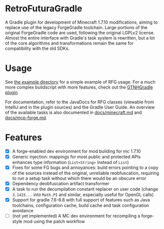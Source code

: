 # RetroFuturaGradle

A Gradle plugin for development of Minecraft 1.7.10 modifications, aiming to replace use of the legacy ForgeGradle toolchain.
Large portions of the original ForgeGradle code are used, following the original LGPLv2 license.
Almost the entire interface with Gradle's task system is rewritten, but a lot of the core algorithms and transformations remain the same for compatibility with the old SDKs.

# Usage

See [the example directory](example/) for a simple example of RFG usage. For a much more complex buildscript with more features, check out the [GTNHGradle plugin](https://github.com/GTNewHorizons/GTNHGradle/).

For documentation, refer to the JavaDocs for RFG classes (viewable from IntelliJ and in the plugin sources) and the Gradle User Guide. An overview of the available tasks is also documented in [docs/minecraft.md](docs/minecraft.md) and [docs/mcp-forge.md](docs/mcp-forge.md).

# Features

- [x] A forge-enabled dev environment for mod building for mc 1.7.10
- [x] Generic injection: mappings for most public and protected APIs enhances type information (`List<String>` instead of `List`)
- [x] Fixes for some FG bugs and annoyances: build errors pointing to a copy of the sources instead of the original, unreliable reobfuscation, requiring to run a setup task without which there would be an obscure error
- [x] Dependency deobfuscation artifact transformer
- [x] A task to run the decompilation constant replacer on user code (change `3.1415...` into `Math.PI` and similar, especially useful for OpenGL calls)
- [x] Support for gradle 7.6-8.8 with full support of features such as Java toolchains, configuration cache, build cache and task configuration avoidance
- [ ] (not yet implemented) A MC dev environment for recompiling a forge-style mod using the patch workflow
